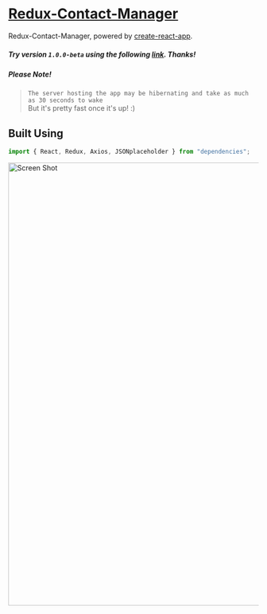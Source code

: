# [Redux-Contact-Manager](https://agile-atoll-42956.herokuapp.com/)

Redux-Contact-Manager, powered by [create-react-app](https://github.com/cwooz/create-react-app).

##### Try version `1.0.0-beta` using the following [link](https://agile-atoll-42956.herokuapp.com/). Thanks!

##### Please Note!

> `The server hosting the app may be hibernating and take as much as 30 seconds to wake`  
> But it's pretty fast once it's up! :)

## Built Using

```javascript
import { React, Redux, Axios, JSONplaceholder } from "dependencies";
```

<img alt='Screen Shot' src="https://farm1.staticflickr.com/936/43083241465_074fce9ca9_o.jpg" width="890">
